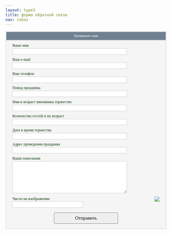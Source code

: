 ```yaml
---
layout: type3
title: форма обратной связи
nav: zakaz
---
```


<center><form action="http://masterform.info/mail.php" method="post"><input type="hidden" name="zagol_soob" value="" />
<div style="width:500px; text-align:left; border:1px solid #CCCCCC; color:#003300; font:12px tahoma, verdana; background:#F5F5F5;">
<div style="text-align:center; background:#708090; border:1px solid #F5F5F5; color:#ffffff; padding:5px 5px 5px 5px;">Напишите нам</div>
<div style="border-top:solid 1px #CCCCCC; padding:8px 20px 0px 20px;">Ваше имя</div>
<div style="padding:1px 20px 0px 20px;">
<input name="name" type="text" style="width:358px; height:20px; background:#FFFFFF; border:1px solid #CCCCCC; color:#191970;" maxlength="50" />
</div>
<div style="padding:8px 20px 0px 20px;">Ваш e-mail</div>
<div style="padding:1px 20px 0px 20px;">
<input name="e_mail" type="text" style="width:358px; height:20px; background:#FFFFFF; border:1px solid #CCCCCC; color:#191970;" maxlength="50" />
</div>
<div style="padding:8px 20px 0px 20px;">Ваш телефон</div>
<div style="padding:1px 20px 0px 20px;">
<input name="pole_1a" type="text" style="width:358px; height:20px; background:#FFFFFF; border:1px solid #CCCCCC; color:#191970;" maxlength="900" />
<input type="hidden" name="pole_1b" value="Ваш телефон" />
</div>
<div style="padding:8px 20px 0px 20px;">Повод праздника</div>
<div style="padding:1px 20px 0px 20px;">
<input name="pole_2a" type="text" style="width:358px; height:20px; background:#FFFFFF; border:1px solid #CCCCCC; color:#191970;" maxlength="900" />
<input type="hidden" name="pole_2b" value="Повод праздника" />
</div>
<div style="padding:8px 20px 0px 20px;">Имя и возраст виновника торжества</div>
<div style="padding:1px 20px 0px 20px;">
<input name="pole_3a" type="text" style="width:358px; height:20px; background:#FFFFFF; border:1px solid #CCCCCC; color:#191970;" maxlength="900" />
<input type="hidden" name="pole_3b" value="Имя и возраст виновника торжества" />
</div>
<div style="padding:8px 20px 0px 20px;">Количество гостей и их возраст</div>
<div style="padding:1px 20px 0px 20px;">
<input name="pole_4a" type="text" style="width:358px; height:20px; background:#FFFFFF; border:1px solid #CCCCCC; color:#191970;" maxlength="900" />
<input type="hidden" name="pole_4b" value="Количество гостей и их возраст" />
</div>
<div style="padding:8px 20px 0px 20px;">Дата и время торжества</div>
<div style="padding:1px 20px 0px 20px;">
<input name="pole_5a" type="text" style="width:358px; height:20px; background:#FFFFFF; border:1px solid #CCCCCC; color:#191970;" maxlength="900" />
<input type="hidden" name="pole_5b" value="Дата и время торжества" />
</div>
<div style="padding:8px 20px 0px 20px;">Адрес проведения праздника</div>
<div style="padding:1px 20px 0px 20px;">
<input name="pole_6a" type="text" style="width:358px; height:20px; background:#FFFFFF; border:1px solid #CCCCCC; color:#191970;" maxlength="900" />
<input type="hidden" name="pole_5b" value="Адрес проведения праздника" />
</div>
<div style="padding:8px 20px 0px 20px;">Ваши пожелания</div>
<div style="padding:1px 20px 0px 20px;">
<textarea name="text" style="width:358px; height:100px; background:#FFFFFF; border:1px solid #CCCCCC; color:#191970;"> </textarea>
</div>
<div style="overflow:auto; width:100%;">
<div style="float:left; padding:10px 0px 10px 20px;">Число на изображении<br />
<input name="captcha" type="text" style="width:220px; height:20px; background:#FFFFFF; border:1px solid #CCCCCC; color:#191970;" maxlength="5" />
</div>
<div style="float:right; padding:10px 20px 10px 0px;">
<a href="http://masterform.info/"><img border="0" src="http://masterform.info/captcha2.php" /></a>
</div>
</div>
<div style="padding:5px 20px 15px 20px; text-align:center;">
<input type="submit" value="Отправить" style="cursor:pointer; width:200px; height:35px; font:15px tahoma;" />
</div>
</div></form></center><!-- 10:54, 25.11.2011 -->
<!--
<iframe  src="https://docs.google.com/spreadsheet/embeddedform?formkey=dF90VlIyVFRfWjFDUHhpZktLQ2VEbWc6MA" width="650" height="764" frameborder="0" marginheight="0" marginwidth="0" topmargin="0" leftmargin="0" rightmargin="0" bottommargin="0">Loading...</iframe>
-->